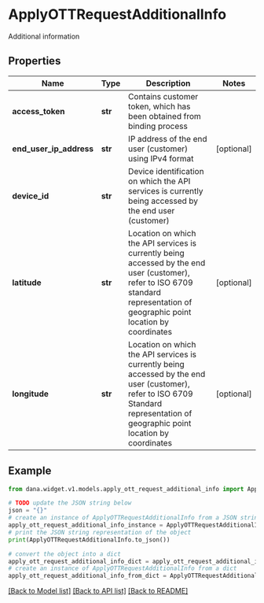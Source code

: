 # ApplyOTTRequestAdditionalInfo

Additional information

## Properties

Name | Type | Description | Notes
------------ | ------------- | ------------- | -------------
**access_token** | **str** | Contains customer token, which has been obtained from binding process | 
**end_user_ip_address** | **str** | IP address of the end user (customer) using IPv4 format | [optional] 
**device_id** | **str** | Device identification on which the API services is currently being accessed by the end user (customer) | 
**latitude** | **str** | Location on which the API services is currently being accessed by the end user (customer), refer to ISO 6709 standard representation of geographic point location by coordinates | [optional] 
**longitude** | **str** | Location on which the API services is currently being accessed by the end user (customer), refer to ISO 6709 Standard representation of geographic point location by coordinates | [optional] 

## Example

```python
from dana.widget.v1.models.apply_ott_request_additional_info import ApplyOTTRequestAdditionalInfo

# TODO update the JSON string below
json = "{}"
# create an instance of ApplyOTTRequestAdditionalInfo from a JSON string
apply_ott_request_additional_info_instance = ApplyOTTRequestAdditionalInfo.from_json(json)
# print the JSON string representation of the object
print(ApplyOTTRequestAdditionalInfo.to_json())

# convert the object into a dict
apply_ott_request_additional_info_dict = apply_ott_request_additional_info_instance.to_dict()
# create an instance of ApplyOTTRequestAdditionalInfo from a dict
apply_ott_request_additional_info_from_dict = ApplyOTTRequestAdditionalInfo.from_dict(apply_ott_request_additional_info_dict)
```
[[Back to Model list]](../README.md#documentation-for-models) [[Back to API list]](../README.md#documentation-for-api-endpoints) [[Back to README]](../README.md)


